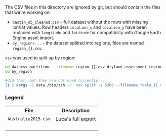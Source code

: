 The CSV files in this directory are ignored by git, but should contain the files that we're working on:

- `bastin_db_cleaned.csv` - full dataset without the rows with missing lon/lat values. Row headers `location_x` and `location_y` have been replaced with `longitude` and `latitude` for compatibility with Google Earth Engine asset import.
- `by_region/...` - the dataset splitted into regions, files are named `region_{}.csv`.

`xsv` was used to split up by region:

```bash
cd dataxsv partition --filename region_{}.csv dryland_assessment_region by_region bastin_db_cleaned.csv
cd by_region

#did that, but they are not used currently...
ls | xargs -I data /bin/zsh -c 'xsv split -s 5300 --filename "data_{}.csv" splits data'
```

### Legend

| File                | Description        |
| ------------------- | ------------------ |
| `Australia2015.csv` | Luca's full export |
|                     |                    |
|                     |                    |
|                     |                    |
|                     |                    |

